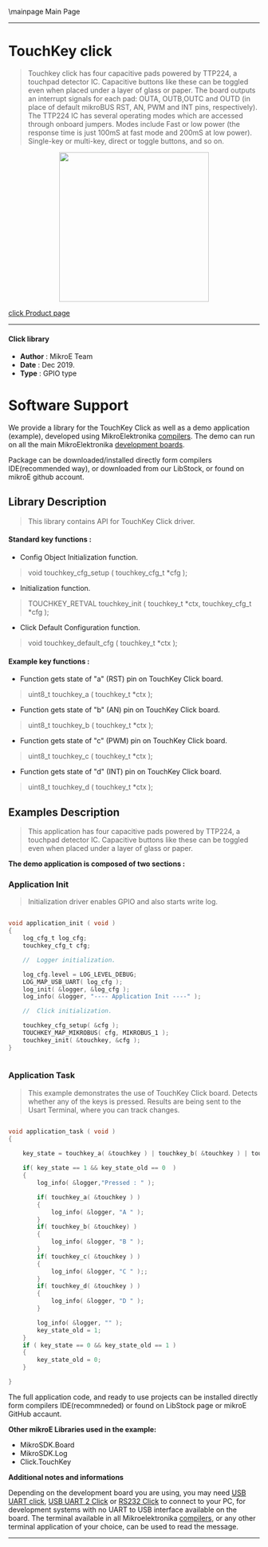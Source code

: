 \mainpage Main Page
 
 

---
# TouchKey click

> Touchkey click has four capacitive pads powered by TTP224, a touchpad detector IC. Capacitive buttons like these can be toggled even when placed under a layer of glass or paper. The board outputs an interrupt signals for each pad: OUTA, OUTB,OUTC and OUTD (in place of default mikroBUS RST, AN, PWM and INT pins, respectively). The TTP224 IC has several operating modes which are accessed through onboard jumpers. Modes include Fast or low power (the response time is just 100mS at fast mode and 200mS at low power). Single-key or multi-key, direct or toggle buttons, and so on.

<p align="center">
  <img src="https://download.mikroe.com/images/click_for_ide/touchkey_click.png" height=300px>
</p>

[click Product page](https://www.mikroe.com/touchkey-click)

---


#### Click library 

- **Author**        : MikroE Team
- **Date**          : Dec 2019.
- **Type**          : GPIO type


# Software Support

We provide a library for the TouchKey Click 
as well as a demo application (example), developed using MikroElektronika 
[compilers](https://shop.mikroe.com/compilers). 
The demo can run on all the main MikroElektronika [development boards](https://shop.mikroe.com/development-boards).

Package can be downloaded/installed directly form compilers IDE(recommended way), or downloaded from our LibStock, or found on mikroE github account. 

## Library Description

> This library contains API for TouchKey Click driver.

#### Standard key functions :

- Config Object Initialization function.
> void touchkey_cfg_setup ( touchkey_cfg_t *cfg ); 
 
- Initialization function.
> TOUCHKEY_RETVAL touchkey_init ( touchkey_t *ctx, touchkey_cfg_t *cfg );

- Click Default Configuration function.
> void touchkey_default_cfg ( touchkey_t *ctx );


#### Example key functions :

- Function gets state of "a" (RST) pin on TouchKey Click board. 
> uint8_t touchkey_a ( touchkey_t *ctx );

- Function gets state of "b" (AN) pin on TouchKey Click board.
> uint8_t touchkey_b ( touchkey_t *ctx );

- Function gets state of "c" (PWM) pin on TouchKey Click board.
> uint8_t touchkey_c ( touchkey_t *ctx );

- Function gets state of "d" (INT) pin on TouchKey Click board.
> uint8_t touchkey_d ( touchkey_t *ctx );

## Examples Description

> This application has four capacitive pads powered by TTP224, a touchpad detector IC. 
> Capacitive buttons like these can be toggled even when placed under a layer of glass or paper.

**The demo application is composed of two sections :**

### Application Init 

> Initialization driver enables GPIO and also starts write log.

```c

void application_init ( void )
{
    log_cfg_t log_cfg;
    touchkey_cfg_t cfg;

    //  Logger initialization.

    log_cfg.level = LOG_LEVEL_DEBUG;
    LOG_MAP_USB_UART( log_cfg );
    log_init( &logger, &log_cfg );
    log_info( &logger, "---- Application Init ----" );

    //  Click initialization.

    touchkey_cfg_setup( &cfg );
    TOUCHKEY_MAP_MIKROBUS( cfg, MIKROBUS_1 );
    touchkey_init( &touchkey, &cfg );
}
  
```

### Application Task

> This example demonstrates the use of TouchKey Click board.
> Detects whether any of the keys is pressed. 
> Results are being sent to the Usart Terminal, where you can track changes.

```c

void application_task ( void )
{
    
    key_state = touchkey_a( &touchkey ) | touchkey_b( &touchkey ) | touchkey_c( &touchkey ) | touchkey_d( &touchkey );

    if( key_state == 1 && key_state_old == 0  )
    {
        log_info( &logger,"Pressed : " );

        if( touchkey_a( &touchkey ) )
        {
            log_info( &logger, "A " );
        }
        if( touchkey_b( &touchkey) )
        {
            log_info( &logger, "B " );
        }
        if( touchkey_c( &touchkey ) )
        {
            log_info( &logger, "C " );;
        }
        if( touchkey_d( &touchkey ) )
        {
            log_info( &logger, "D " );
        }

        log_info( &logger, "" );
        key_state_old = 1;
    }
    if ( key_state == 0 && key_state_old == 1 )
    {
        key_state_old = 0;
    }

}

``` 

The full application code, and ready to use projects can be  installed directly form compilers IDE(recommneded) or found on LibStock page or mikroE GitHub accaunt.

**Other mikroE Libraries used in the example:** 

- MikroSDK.Board
- MikroSDK.Log
- Click.TouchKey

**Additional notes and informations**

Depending on the development board you are using, you may need 
[USB UART click](https://shop.mikroe.com/usb-uart-click), 
[USB UART 2 Click](https://shop.mikroe.com/usb-uart-2-click) or 
[RS232 Click](https://shop.mikroe.com/rs232-click) to connect to your PC, for 
development systems with no UART to USB interface available on the board. The 
terminal available in all Mikroelektronika 
[compilers](https://shop.mikroe.com/compilers), or any other terminal application 
of your choice, can be used to read the message.



---

